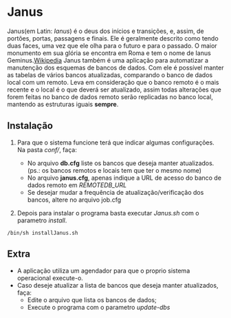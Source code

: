 # Janus

Janus(em Latin: *Ianus*) é o deus dos inícios e transições, e, assim, de portões, portas, passagens e finais. Ele é geralmente descrito como tendo duas faces, uma vez que ele olha para o futuro e para o passado. O maior monumento em sua glória se encontra em Roma e tem o nome de Ianus Geminus.[Wikipedia](https://en.wikipedia.org/wiki/Janus)
Janus também é uma aplicação para automatizar a manutenção dos esquemas de bancos de dados. Com ele é possível manter as tabelas de vários bancos atualizadas, comparando o banco de dados local com um remoto. Leva em consideração que o banco remoto é o mais recente e o local é o que deverá ser atualizado, assim todas alterações que forem feitas no banco de dados remoto serão replicadas no banco local, mantendo as estruturas iguais **sempre**.

## Instalação
1. Para que o sistema funcione terá que indicar algumas configurações. Na pasta *conf/*, faça:
   - No arquivo **db.cfg** liste os bancos que deseja manter atualizados. (ps.: os bancos remotos e locais tem que ter o mesmo nome)
   - No arquivo **janus.cfg**, apenas indique a URL de acesso do banco de dados remoto em *REMOTEDB_URL*
   - Se desejar mudar a frequência de atualização/verificação dos bancos, altere no arquivo job.cfg

2. Depois para instalar o programa basta executar *Janus.sh* com o parametro *install*.
```
/bin/sh installJanus.sh
```

## Extra
- A aplicação utiliza um agendador para que o proprio sistema operacional execute-o.
- Caso deseje atualizar a lista de bancos que deseja manter atualizados, faça:
   - Edite o arquivo que lista os bancos de dados;
   - Execute o programa com o parametro *update-dbs*
